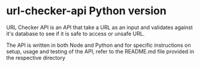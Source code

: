 # url-checker-api Python version

URL Checker API is an API that take a URL as an input and validates against it's database to see if it is safe to access or unsafe URL.

The API is written in both Node and Python and for specific instructions on setup, usage and testing of the API, refer to the README.md file provided in the respective directory 
